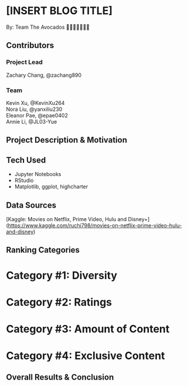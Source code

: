 # [INSERT BLOG TITLE] 
By: Team The Avocados 🥑🥑🥑🥑🥑🥑🥑 <br />
## Contributors

### Project	Lead
Zachary Chang, @zachang890

### Team
Kevin Xu, @KevinXu264 <br />
Nora Liu, @yanxiliu230 <br />
Eleanor Pae, @epae0402 <br />
Annie Li, @JL03-Yue <br />

## Project Description & Motivation

## Tech Used
- Jupyter Notebooks
- RStudio
- Matplotlib, ggplot, highcharter
## Data Sources
[Kaggle: Movies on Netflix, Prime Video, Hulu and Disney+] (https://www.kaggle.com/ruchi798/movies-on-netflix-prime-video-hulu-and-disney)

## Ranking Categories

# Category #1: Diversity

# Category #2: Ratings

# Category #3: Amount of Content

# Category #4: Exclusive Content

## Overall Results & Conclusion



